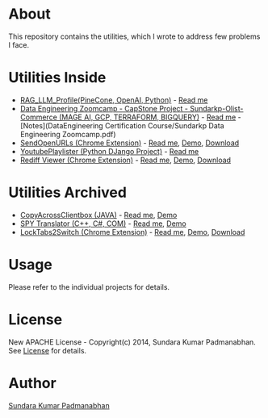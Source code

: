 # About #

This repository contains the utilities, which I wrote to address few problems I face.

# Utilities Inside #

  + [RAG_LLM_Profile(PineCone, OpenAI, Python)](https://github.com/clicksuku/SundarkpCode/blob/master/RAG_LLM_Profile(PineCone%2C%20OpenAI%2C%20Python)/Skp_RAGApp.py) - [Read me](https://github.com/clicksuku/SundarkpCode/blob/master/RAG_LLM_Profile(PineCone%2C%20OpenAI%2C%20Python)/Readme.md) 
  + [Data Engineering Zoomcamp - CapStone Project - Sundarkp-Olist-Commerce (MAGE AI, GCP, TERRAFORM, BIGQUERY)](https://github.com/clicksuku/SundarkpCode/blob/master/sundarkp-olist-commerce) - [Read me](https://github.com/clicksuku/SundarkpCode/blob/master/sundarkp-olist-commerce/README.md) - [Notes](DataEngineering Certification Course/Sundarkp Data Engineering Zoomcamp.pdf)
  + [SendOpenURLs  (Chrome Extension)](https://github.com/clicksuku/SundarkpCode/tree/master/SendOpenURLs%20%5BChrome%20Extn%5D) - [Read me](https://github.com/clicksuku/SundarkpCode/blob/master/SendOpenURLs%20%5BChrome%20Extn%5D/Readme.md), [Demo](http://www.youtube.com/watch?feature=player_embedded&v=i3Cxm4Xi6TM), [Download](https://chrome.google.com/webstore/detail/send-open-urls/ohapipgmanomnljkmlkainclgblifagk)
  + [YoutubePlaylister      (Python DJango Project)](https://github.com/clicksuku/SundarkpCode/blob/master/YoutubePlayLister%5BPython%20Django%5D) - 
[Read me](https://github.com/clicksuku/SundarkpCode/blob/master/YoutubePlayLister%5BPython%20Django%5D/Readme.md) 
  + [Rediff Viewer (Chrome Extension)](https://github.com/clicksuku/SundarkpCode/tree/master/RediffViewer%5BChrome%20Extn%5D) - [Read me](https://github.com/clicksuku/SundarkpCode/blob/master/RediffViewer%5BChrome%20Extn%5D/Readme.md), [Demo](http://www.youtube.com/watch?feature=player_embedded&v=SK9u9ozI-CE), [Download](https://chrome.google.com/webstore/detail/rediff-viewer/iljopgjppjojkganmkfokfcdbkedoehn)

# Utilities Archived #

  + [CopyAcrossClientbox (JAVA)](https://github.com/clicksuku/SundarkpCode/tree/master/CopyAcrossClientBox%5BJava%5D) - [Read me](https://github.com/clicksuku/SundarkpCode/blob/master/CopyAcrossClientBox%5BJava%5D/Readme.md), [Demo](http://www.youtube.com/watch?feature=player_embedded&v=pwNZNmLc5Ls)
  + [SPY Translator      (C++, C#, COM)](https://github.com/clicksuku/SundarkpCode/tree/master/SPY_Translator%5BCPP_COM%5D) - [Read me](https://github.com/clicksuku/SundarkpCode/blob/master/SPY_Translator%5BCPP_COM%5D/Readme.md), [Demo](http://www.youtube.com/watch?feature=player_embedded&v=vHyN0FkzYnk)
  + [LockTabs2Switch (Chrome Extension)](https://github.com/clicksuku/SundarkpCode/tree/master/LockTabs2Switch%5BChrome%20Extn%5D) - [Read me](https://github.com/clicksuku/SundarkpCode/blob/master/LockTabs2Switch%5BChrome%20Extn%5D/Readme.md), [Demo](http://www.youtube.com/watch?v=Xpa2uwZxe9A), [Download](https://chrome.google.com/webstore/detail/locktabs2switch/pllchchhoedgkdmhebopllldeendeoga)
  
# Usage #

Please refer to the individual projects for details.

# License #
New APACHE License - Copyright(c) 2014, Sundara Kumar Padmanabhan. 
See [License](http://www.apache.org/licenses/LICENSE-2.0.html) for details.

# Author #

[Sundara Kumar Padmanabhan](http://www.linkedin.com/in/sundarkp)




